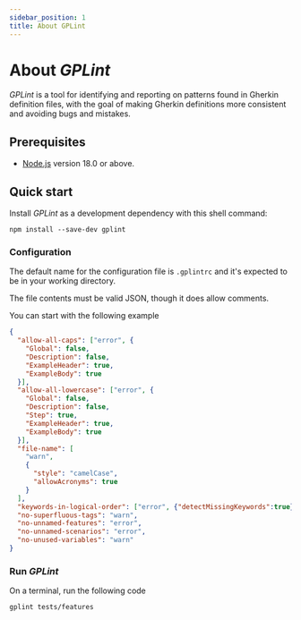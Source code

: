 ```yaml
---
sidebar_position: 1
title: About GPLint
---
```


# About _GPLint_

_GPLint_ is a tool for identifying and reporting on patterns found in Gherkin definition files, with the goal of making
Gherkin definitions more consistent and avoiding bugs and mistakes.

## Prerequisites

- [Node.js](https://nodejs.org/en/download/) version 18.0 or above.

## Quick start

Install _GPLint_ as a development dependency with this shell command:

```shell
npm install --save-dev gplint
```

### Configuration

The default name for the configuration file is `.gplintrc` and it's expected to be in your working directory.

The file contents must be valid JSON, though it does allow comments.

You can start with the following example
```json title=".gplintrc"
{
  "allow-all-caps": ["error", {
    "Global": false,
    "Description": false,
    "ExampleHeader": true,
    "ExampleBody": true
  }],
  "allow-all-lowercase": ["error", {
    "Global": false,
    "Description": false,
    "Step": true,
    "ExampleHeader": true,
    "ExampleBody": true
  }],
  "file-name": [
    "warn",
    {
      "style": "camelCase",
      "allowAcronyms": true
    }
  ],
  "keywords-in-logical-order": ["error", {"detectMissingKeywords":true}],
  "no-superfluous-tags": "warn",
  "no-unnamed-features": "error",
  "no-unnamed-scenarios": "error",
  "no-unused-variables": "warn"
}
```

### Run _GPLint_
On a terminal, run the following code

```shell
gplint tests/features
```

